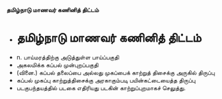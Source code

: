 **தமிழ்நாடு மாணவர் கணினித் திட்டம்**
- # தமிழ்நாடு மாணவர் கணினித் திட்டம்
- n. பாய்மரத்திற்கு  அடுத்துள்ள பாய்ப்பகுதி
- அகலமிக்க கப்பல் முன்புறப்பகுதி
- (வினை.) கப்பல் தலைப்பை அல்லது முகப்பைக் காற்றுத் திசைக்கு அருகில் திருப்பு
- கப்பல் முகப்பு காற்றுத்திசைக்கு அரகாகும்படி பயின்கட்டையைத்த திருப்பு
- படகுபந்தயத்தில் படகை எதிரியது படகின் காற்றுப்புறமாகச் செலுத்து.

